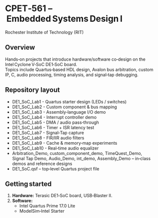 # CPET‑561 – Embedded Systems Design I  
Rochester Institute of Technology (RIT)

## Overview
Hands‑on projects that introduce hardware/software co‑design on the Intel Cyclone V‑SoC DE1‑SoC board.  
Topics include Quartus‑based HDL design, Avalon bus arbitration, custom IP, C, audio processing, timing analysis, and signal‑tap debugging.

## Repository layout
* DE1_SoC_Lab1 - Quartus starter design (LEDs / switches)
* DE1_SoC_Lab2 - Custom component & bus mapping
* DE1_SoC_Lab3 - Assembly‑language I/O demo
* DE1_SoC_Lab4 - Interrupt controller demo
* DE1_SoC_Lab5 - DMA / audio pass‑through
* DE1_SoC_Lab6 - Timer + ISR latency test
* DE1_SoC_Lab7 - Signal‑Tap capture
* DE1_SoC_Lab8 - FIR/IIR audio filters
* DE1_SoC_Lab9 - Cache & memory‑map experiments
* DE1_SoC_Lab10 - Real‑time audio equalizer
* Arbitration_Demo, custom_component_demo, TimeQuest_Demo, Signal Tap Demo, Audio_Demo, int_demo, Assembly_Demo – in‑class demos and reference designs
* DE1_SoC.qsf – top‑level Quartus project file
## Getting started
1. **Hardware:** Terasic DE1‑SoC board, USB‑Blaster II.  
2. **Software:**  
   * Intel Quartus Prime 17.0 Lite
   * ModelSim‑Intel Starter
